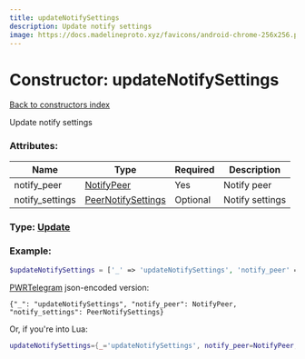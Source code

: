```yaml
---
title: updateNotifySettings
description: Update notify settings
image: https://docs.madelineproto.xyz/favicons/android-chrome-256x256.png
---
```

# Constructor: updateNotifySettings  
[Back to constructors index](index.md)



Update notify settings

### Attributes:

| Name     |    Type       | Required | Description |
|----------|---------------|----------|-------------|
|notify\_peer|[NotifyPeer](../types/NotifyPeer.md) | Yes|Notify peer|
|notify\_settings|[PeerNotifySettings](../types/PeerNotifySettings.md) | Optional|Notify settings|



### Type: [Update](../types/Update.md)


### Example:

```php
$updateNotifySettings = ['_' => 'updateNotifySettings', 'notify_peer' => NotifyPeer, 'notify_settings' => PeerNotifySettings];
```  

[PWRTelegram](https://pwrtelegram.xyz) json-encoded version:

```
{"_": "updateNotifySettings", "notify_peer": NotifyPeer, "notify_settings": PeerNotifySettings}
```


Or, if you're into Lua:

```lua
updateNotifySettings={_='updateNotifySettings', notify_peer=NotifyPeer, notify_settings=PeerNotifySettings}

```


